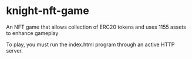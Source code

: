 # knight-nft-game
An NFT game that allows collection of ERC20 tokens and uses 1155 assets to enhance gameplay


To play, you must run the index.html program through an active HTTP server.
